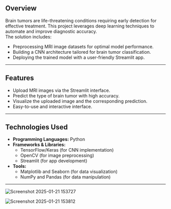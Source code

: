 ## Overview
Brain tumors are life-threatening conditions requiring early detection for effective treatment. This project leverages deep learning techniques to automate and improve diagnostic accuracy.  
The solution includes:  
- Preprocessing MRI image datasets for optimal model performance.  
- Building a CNN architecture tailored for brain tumor classification.  
- Deploying the trained model with a user-friendly Streamlit app.  

---

## Features
- Upload MRI images via the Streamlit interface.  
- Predict the type of brain tumor with high accuracy.  
- Visualize the uploaded image and the corresponding prediction.  
- Easy-to-use and interactive interface.  

---

## Technologies Used
- **Programming Languages:** Python  
- **Frameworks & Libraries:**  
  - TensorFlow/Keras (for CNN implementation)  
  - OpenCV (for image preprocessing)  
  - Streamlit (for app development)  
- **Tools:**  
  - Matplotlib and Seaborn (for data visualization)  
  - NumPy and Pandas (for data manipulation)  

---

![Screenshot 2025-01-21 153727](https://github.com/user-attachments/assets/3b891601-1862-4237-a291-664c1f671952)

![Screenshot 2025-01-21 153812](https://github.com/user-attachments/assets/782ce23e-36ed-401c-9c72-5f4b8a3aeb6b)

